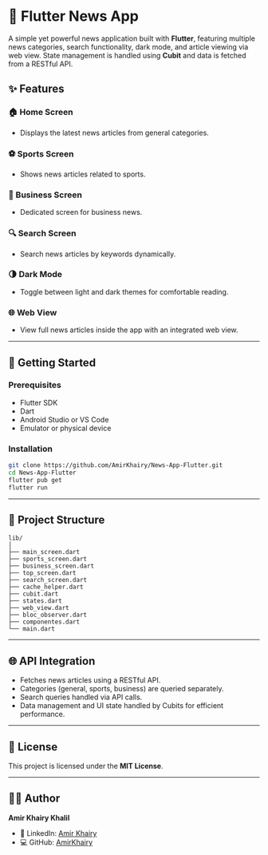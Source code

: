 # 📰 Flutter News App

A simple yet powerful news application built with **Flutter**, featuring multiple news categories, search functionality, dark mode, and article viewing via web view. State management is handled using **Cubit** and data is fetched from a RESTful API.

## ✨ Features

### 🏠 Home Screen
- Displays the latest news articles from general categories.

### ⚽ Sports Screen
- Shows news articles related to sports.

### 💼 Business Screen
- Dedicated screen for business news.

### 🔍 Search Screen
- Search news articles by keywords dynamically.

### 🌗 Dark Mode
- Toggle between light and dark themes for comfortable reading.

### 🌐 Web View
- View full news articles inside the app with an integrated web view.

---

## 🚀 Getting Started

### Prerequisites
- Flutter SDK  
- Dart  
- Android Studio or VS Code  
- Emulator or physical device  

### Installation

```bash
git clone https://github.com/AmirKhairy/News-App-Flutter.git
cd News-App-Flutter
flutter pub get
flutter run
```

---

## 📁 Project Structure

```
lib/
│
├── main_screen.dart
├── sports_screen.dart
├── business_screen.dart
├── top_screen.dart
├── search_screen.dart
├── cache_helper.dart
├── cubit.dart         
├── states.dart         
├── web_view.dart         
├── bloc_observer.dart       
├── componentes.dart           
└── main.dart          
```

---

## 🌐 API Integration

- Fetches news articles using a RESTful API.
- Categories (general, sports, business) are queried separately.
- Search queries handled via API calls.
- Data management and UI state handled by Cubits for efficient performance.

---

## 🧾 License

This project is licensed under the **MIT License**.

---

## 🙋‍♂️ Author

**Amir Khairy Khalil**  
- 💼 LinkedIn: [Amir Khairy](https://www.linkedin.com/in/amir-khairy-35ba06291/)  
- 💻 GitHub: [AmirKhairy](https://github.com/AmirKhairy)
